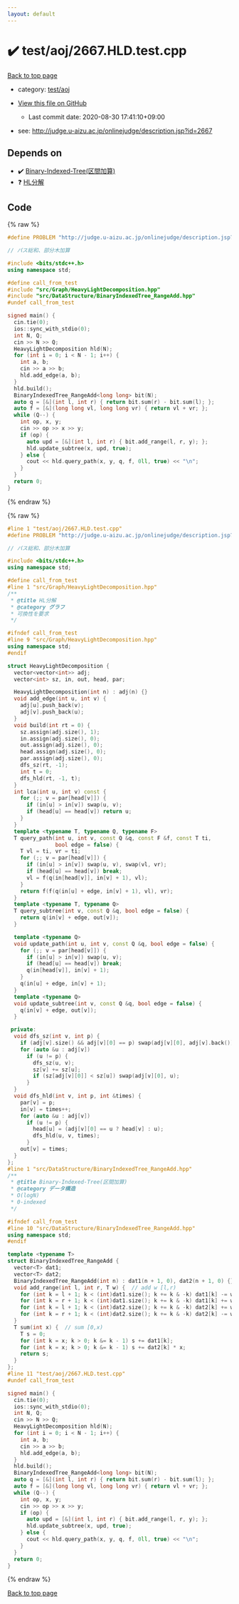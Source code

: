 ```yaml
---
layout: default
---
```


<!-- mathjax config similar to math.stackexchange -->
<script type="text/javascript" async
  src="https://cdnjs.cloudflare.com/ajax/libs/mathjax/2.7.5/MathJax.js?config=TeX-MML-AM_CHTML">
</script>
<script type="text/x-mathjax-config">
  MathJax.Hub.Config({
    TeX: { equationNumbers: { autoNumber: "AMS" }},
    tex2jax: {
      inlineMath: [ ['$','$'] ],
      processEscapes: true
    },
    "HTML-CSS": { matchFontHeight: false },
    displayAlign: "left",
    displayIndent: "2em"
  });
</script>

<script type="text/javascript" src="https://cdnjs.cloudflare.com/ajax/libs/jquery/3.4.1/jquery.min.js"></script>
<script src="https://cdn.jsdelivr.net/npm/jquery-balloon-js@1.1.2/jquery.balloon.min.js" integrity="sha256-ZEYs9VrgAeNuPvs15E39OsyOJaIkXEEt10fzxJ20+2I=" crossorigin="anonymous"></script>
<script type="text/javascript" src="../../../assets/js/copy-button.js"></script>
<link rel="stylesheet" href="../../../assets/css/copy-button.css" />


# :heavy_check_mark: test/aoj/2667.HLD.test.cpp

<a href="../../../index.html">Back to top page</a>

* category: <a href="../../../index.html#0d0c91c0cca30af9c1c9faef0cf04aa9">test/aoj</a>
* <a href="{{ site.github.repository_url }}/blob/master/test/aoj/2667.HLD.test.cpp">View this file on GitHub</a>
    - Last commit date: 2020-08-30 17:41:10+09:00


* see: <a href="http://judge.u-aizu.ac.jp/onlinejudge/description.jsp?id=2667">http://judge.u-aizu.ac.jp/onlinejudge/description.jsp?id=2667</a>


## Depends on

* :heavy_check_mark: <a href="../../../library/src/DataStructure/BinaryIndexedTree_RangeAdd.hpp.html">Binary-Indexed-Tree(区間加算)</a>
* :question: <a href="../../../library/src/Graph/HeavyLightDecomposition.hpp.html">HL分解</a>


## Code

<a id="unbundled"></a>
{% raw %}
```cpp
#define PROBLEM "http://judge.u-aizu.ac.jp/onlinejudge/description.jsp?id=2667"

// パス総和、部分木加算

#include <bits/stdc++.h>
using namespace std;

#define call_from_test
#include "src/Graph/HeavyLightDecomposition.hpp"
#include "src/DataStructure/BinaryIndexedTree_RangeAdd.hpp"
#undef call_from_test

signed main() {
  cin.tie(0);
  ios::sync_with_stdio(0);
  int N, Q;
  cin >> N >> Q;
  HeavyLightDecomposition hld(N);
  for (int i = 0; i < N - 1; i++) {
    int a, b;
    cin >> a >> b;
    hld.add_edge(a, b);
  }
  hld.build();
  BinaryIndexedTree_RangeAdd<long long> bit(N);
  auto q = [&](int l, int r) { return bit.sum(r) - bit.sum(l); };
  auto f = [&](long long vl, long long vr) { return vl + vr; };
  while (Q--) {
    int op, x, y;
    cin >> op >> x >> y;
    if (op) {
      auto upd = [&](int l, int r) { bit.add_range(l, r, y); };
      hld.update_subtree(x, upd, true);
    } else {
      cout << hld.query_path(x, y, q, f, 0ll, true) << "\n";
    }
  }
  return 0;
}

```
{% endraw %}

<a id="bundled"></a>
{% raw %}
```cpp
#line 1 "test/aoj/2667.HLD.test.cpp"
#define PROBLEM "http://judge.u-aizu.ac.jp/onlinejudge/description.jsp?id=2667"

// パス総和、部分木加算

#include <bits/stdc++.h>
using namespace std;

#define call_from_test
#line 1 "src/Graph/HeavyLightDecomposition.hpp"
/**
 * @title HL分解
 * @category グラフ
 * 可換性を要求
 */

#ifndef call_from_test
#line 9 "src/Graph/HeavyLightDecomposition.hpp"
using namespace std;
#endif

struct HeavyLightDecomposition {
  vector<vector<int>> adj;
  vector<int> sz, in, out, head, par;

  HeavyLightDecomposition(int n) : adj(n) {}
  void add_edge(int u, int v) {
    adj[u].push_back(v);
    adj[v].push_back(u);
  }
  void build(int rt = 0) {
    sz.assign(adj.size(), 1);
    in.assign(adj.size(), 0);
    out.assign(adj.size(), 0);
    head.assign(adj.size(), 0);
    par.assign(adj.size(), 0);
    dfs_sz(rt, -1);
    int t = 0;
    dfs_hld(rt, -1, t);
  }
  int lca(int u, int v) const {
    for (;; v = par[head[v]]) {
      if (in[u] > in[v]) swap(u, v);
      if (head[u] == head[v]) return u;
    }
  }
  template <typename T, typename Q, typename F>
  T query_path(int u, int v, const Q &q, const F &f, const T ti,
               bool edge = false) {
    T vl = ti, vr = ti;
    for (;; v = par[head[v]]) {
      if (in[u] > in[v]) swap(u, v), swap(vl, vr);
      if (head[u] == head[v]) break;
      vl = f(q(in[head[v]], in[v] + 1), vl);
    }
    return f(f(q(in[u] + edge, in[v] + 1), vl), vr);
  }
  template <typename T, typename Q>
  T query_subtree(int v, const Q &q, bool edge = false) {
    return q(in[v] + edge, out[v]);
  }

  template <typename Q>
  void update_path(int u, int v, const Q &q, bool edge = false) {
    for (;; v = par[head[v]]) {
      if (in[u] > in[v]) swap(u, v);
      if (head[u] == head[v]) break;
      q(in[head[v]], in[v] + 1);
    }
    q(in[u] + edge, in[v] + 1);
  }
  template <typename Q>
  void update_subtree(int v, const Q &q, bool edge = false) {
    q(in[v] + edge, out[v]);
  }

 private:
  void dfs_sz(int v, int p) {
    if (adj[v].size() && adj[v][0] == p) swap(adj[v][0], adj[v].back());
    for (auto &u : adj[v])
      if (u != p) {
        dfs_sz(u, v);
        sz[v] += sz[u];
        if (sz[adj[v][0]] < sz[u]) swap(adj[v][0], u);
      }
  }
  void dfs_hld(int v, int p, int &times) {
    par[v] = p;
    in[v] = times++;
    for (auto &u : adj[v])
      if (u != p) {
        head[u] = (adj[v][0] == u ? head[v] : u);
        dfs_hld(u, v, times);
      }
    out[v] = times;
  }
};
#line 1 "src/DataStructure/BinaryIndexedTree_RangeAdd.hpp"
/**
 * @title Binary-Indexed-Tree(区間加算)
 * @category データ構造
 * O(logN)
 * 0-indexed
 */

#ifndef call_from_test
#line 10 "src/DataStructure/BinaryIndexedTree_RangeAdd.hpp"
using namespace std;
#endif

template <typename T>
struct BinaryIndexedTree_RangeAdd {
  vector<T> dat1;
  vector<T> dat2;
  BinaryIndexedTree_RangeAdd(int n) : dat1(n + 1, 0), dat2(n + 1, 0) {}
  void add_range(int l, int r, T w) {  // add w [l,r)
    for (int k = l + 1; k < (int)dat1.size(); k += k & -k) dat1[k] -= w * l;
    for (int k = r + 1; k < (int)dat1.size(); k += k & -k) dat1[k] += w * r;
    for (int k = l + 1; k < (int)dat2.size(); k += k & -k) dat2[k] += w;
    for (int k = r + 1; k < (int)dat2.size(); k += k & -k) dat2[k] -= w;
  }
  T sum(int x) {  // sum [0,x)
    T s = 0;
    for (int k = x; k > 0; k &= k - 1) s += dat1[k];
    for (int k = x; k > 0; k &= k - 1) s += dat2[k] * x;
    return s;
  }
};
#line 11 "test/aoj/2667.HLD.test.cpp"
#undef call_from_test

signed main() {
  cin.tie(0);
  ios::sync_with_stdio(0);
  int N, Q;
  cin >> N >> Q;
  HeavyLightDecomposition hld(N);
  for (int i = 0; i < N - 1; i++) {
    int a, b;
    cin >> a >> b;
    hld.add_edge(a, b);
  }
  hld.build();
  BinaryIndexedTree_RangeAdd<long long> bit(N);
  auto q = [&](int l, int r) { return bit.sum(r) - bit.sum(l); };
  auto f = [&](long long vl, long long vr) { return vl + vr; };
  while (Q--) {
    int op, x, y;
    cin >> op >> x >> y;
    if (op) {
      auto upd = [&](int l, int r) { bit.add_range(l, r, y); };
      hld.update_subtree(x, upd, true);
    } else {
      cout << hld.query_path(x, y, q, f, 0ll, true) << "\n";
    }
  }
  return 0;
}

```
{% endraw %}

<a href="../../../index.html">Back to top page</a>

